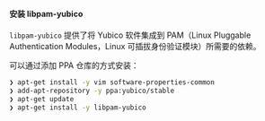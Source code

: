 #### 安装 libpam-yubico

`libpam-yubico` 提供了将 Yubico 软件集成到 PAM（Linux Pluggable Authentication Modules，Linux 可插拔身份验证模块）所需要的依赖。

可以通过添加 PPA 仓库的方式安装：

```sh
❯ apt-get install -y vim software-properties-common
❯ add-apt-repository -y ppa:yubico/stable
❯ apt-get update
❯ apt-get install -y libpam-yubico
```
